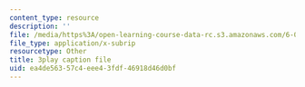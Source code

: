 ```yaml
---
content_type: resource
description: ''
file: /media/https%3A/open-learning-course-data-rc.s3.amazonaws.com/6-004-computation-structures-spring-2017/ea4de56357c4eee43fdf46918d46d0bf_58edfKe-LO8.srt
file_type: application/x-subrip
resourcetype: Other
title: 3play caption file
uid: ea4de563-57c4-eee4-3fdf-46918d46d0bf
---
```

